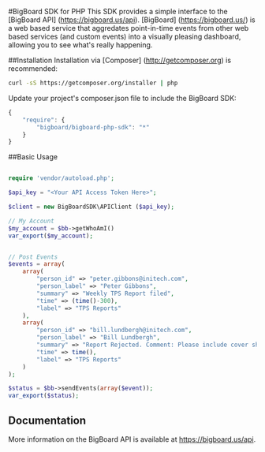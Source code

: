 #BigBoard SDK for PHP
This SDK provides a simple interface to the [BigBoard API] (https://bigboard.us/api). [BigBoard] (https://bigboard.us/) is a web based service that aggredates point-in-time events from other web based services (and custom events) into a visually pleasing dashboard, allowing you to see what's really happening.


##Installation
Installation via [Composer] (http://getcomposer.org) is recommended:

```bash
curl -sS https://getcomposer.org/installer | php
```

Update your project's composer.json file to include the BigBoard SDK:

```javascript
{
    "require": {
        "bigboard/bigboard-php-sdk": "*"
    }
}
```


##Basic Usage

```php

require 'vendor/autoload.php';

$api_key = "<Your API Access Token Here>";

$client = new BigBoardSDK\APIClient ($api_key);

// My Account
$my_account = $bb->getWhoAmI()
var_export($my_account);


// Post Events
$events = array(
	array(
	    "person_id" => "peter.gibbons@initech.com",
	    "person_label" => "Peter Gibbons",
	    "summary" => "Weekly TPS Report filed",
	    "time" => (time()-300),
	    "label" => "TPS Reports"
	),
	array(
	    "person_id" => "bill.lundbergh@initech.com",
	    "person_label" => "Bill Lundbergh",
	    "summary" => "Report Rejected. Comment: Please include cover sheet. Mmmmkay?",
	    "time" => time(),
	    "label" => "TPS Reports"
	)
);

$status = $bb->sendEvents(array($event));
var_export($status);

```

## Documentation
More information on the BigBoard API is available at https://bigboard.us/api.


